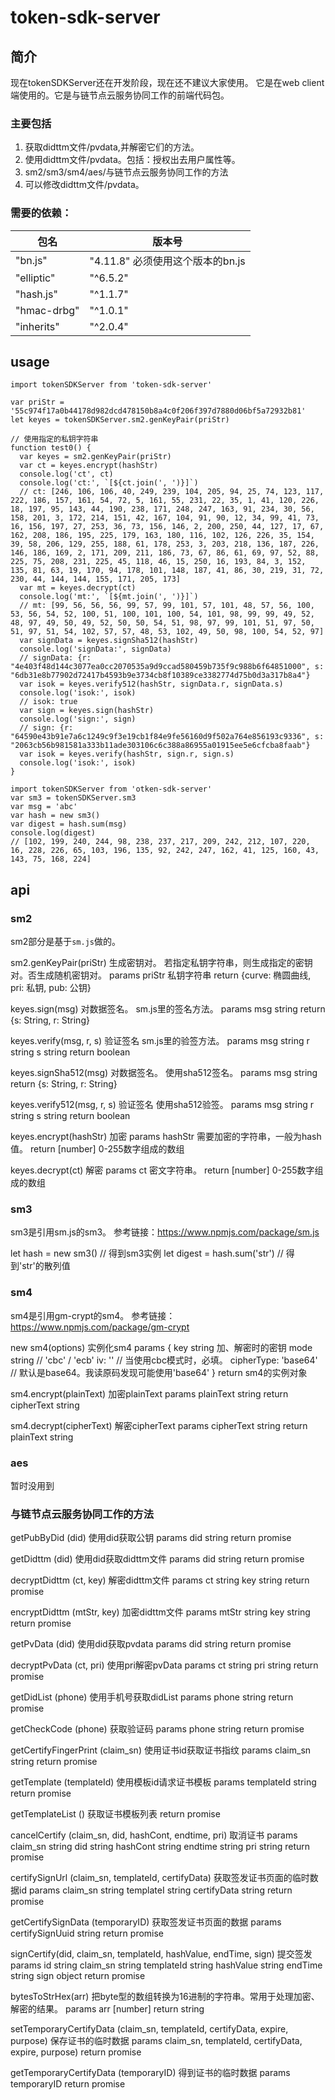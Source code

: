 # token-sdk-server

## 简介

现在tokenSDKServer还在开发阶段，现在还不建议大家使用。
它是在web client端使用的。它是与链节点云服务协同工作的前端代码包。

### 主要包括

1. 获取didttm文件/pvdata,并解密它们的方法。
2. 使用didttm文件/pvdata。包括：授权出去用户属性等。
3. sm2/sm3/sm4/aes/与链节点云服务协同工作的方法
4. 可以修改didttm文件/pvdata。

### 需要的依赖：

|包名|版本号|
|-|-|
|"bn.js"|"4.11.8" 必须使用这个版本的bn.js|
|"elliptic"|"^6.5.2"|
|"hash.js"|"^1.1.7"|
|"hmac-drbg"|"^1.0.1"|
|"inherits"|"^2.0.4"|

## usage

```
import tokenSDKServer from 'token-sdk-server'

var priStr = '55c974f17a0b44178d982dcd478150b8a4c0f206f397d7880d06bf5a72932b81'
let keyes = tokenSDKServer.sm2.genKeyPair(priStr)

// 使用指定的私钥字符串
function test0() {
  var keyes = sm2.genKeyPair(priStr)
  var ct = keyes.encrypt(hashStr)
  console.log('ct', ct)
  console.log('ct:', `[${ct.join(', ')}]`)
  // ct: [246, 106, 106, 40, 249, 239, 104, 205, 94, 25, 74, 123, 117, 222, 186, 157, 161, 54, 72, 5, 161, 55, 231, 22, 35, 1, 41, 120, 226, 18, 197, 95, 143, 44, 190, 238, 171, 248, 247, 163, 91, 234, 30, 56, 158, 201, 3, 172, 214, 151, 42, 167, 104, 91, 90, 12, 34, 99, 41, 73, 16, 156, 197, 27, 253, 36, 73, 156, 146, 2, 200, 250, 44, 127, 17, 67, 162, 208, 186, 195, 225, 179, 163, 180, 116, 102, 126, 226, 35, 154, 39, 58, 206, 129, 255, 188, 61, 178, 253, 3, 203, 218, 136, 187, 226, 146, 186, 169, 2, 171, 209, 211, 186, 73, 67, 86, 61, 69, 97, 52, 88, 225, 75, 208, 231, 225, 45, 118, 46, 15, 250, 16, 193, 84, 3, 152, 135, 81, 63, 19, 170, 94, 178, 101, 148, 187, 41, 86, 30, 219, 31, 72, 230, 44, 144, 144, 155, 171, 205, 173]
  var mt = keyes.decrypt(ct)
  console.log('mt:', `[${mt.join(', ')}]`)
  // mt: [99, 56, 56, 56, 99, 57, 99, 101, 57, 101, 48, 57, 56, 100, 53, 56, 54, 52, 100, 51, 100, 101, 100, 54, 101, 98, 99, 99, 49, 52, 48, 97, 49, 50, 49, 52, 50, 50, 54, 51, 98, 97, 99, 101, 51, 97, 50, 51, 97, 51, 54, 102, 57, 57, 48, 53, 102, 49, 50, 98, 100, 54, 52, 97]
  var signData = keyes.signSha512(hashStr)
  console.log('signData:', signData)
  // signData: {r: "4e403f48d144c3077ea0cc2070535a9d9ccad580459b735f9c988b6f64851000", s: "6db31e8b77902d72417b4593b9e3734cb8f10389ce3382774d75b0d3a317b8a4"}
  var isok = keyes.verify512(hashStr, signData.r, signData.s)
  console.log('isok:', isok)
  // isok: true
  var sign = keyes.sign(hashStr)
  console.log('sign:', sign)
  // sign: {r: "64590e43b91e7a6c1249c9f3e19cb1f84e9fe56160d9f502a764e856193c9336", s: "2063cb56b981581a333b11ade303106c6c388a86955a01915ee5e6cfcba8faab"}
  var isok = keyes.verify(hashStr, sign.r, sign.s)
  console.log('isok:', isok)
}

```
```
import tokenSDKServer from 'otken-sdk-server'
var sm3 = tokenSDKServer.sm3
var msg = 'abc'
var hash = new sm3()
var digest = hash.sum(msg)
console.log(digest)
// [102, 199, 240, 244, 98, 238, 237, 217, 209, 242, 212, 107, 220, 16, 228, 226, 65, 103, 196, 135, 92, 242, 247, 162, 41, 125, 160, 43, 143, 75, 168, 224]
```

## api

### sm2

sm2部分是基于`sm.js`做的。

sm2.genKeyPair(priStr)
生成密钥对。
若指定私钥字符串，则生成指定的密钥对。否生成随机密钥对。
params priStr 私钥字符串
return {curve: 椭圆曲线, pri: 私钥, pub: 公钥}

keyes.sign(msg)
对数据签名。
sm.js里的签名方法。
params msg string
return {s: String, r: String}

keyes.verify(msg, r, s)
验证签名
sm.js里的验签方法。
params msg string
       r string
       s string
return boolean

keyes.signSha512(msg)
对数据签名。
使用sha512签名。
params msg string
return {s: String, r: String}

keyes.verify512(msg, r, s)
验证签名
使用sha512验签。
params msg string
       r string
       s string
return boolean

keyes.encrypt(hashStr)
加密
params hashStr 需要加密的字符串，一般为hash值。
return [number] 0-255数字组成的数组

keyes.decrypt(ct)
解密
params ct 密文字符串。
return [number] 0-255数字组成的数组

### sm3

sm3是引用sm.js的sm3。
参考链接：https://www.npmjs.com/package/sm.js

let hash = new sm3() // 得到sm3实例
let digest = hash.sum('str') // 得到'str'的散列值

### sm4

sm4是引用gm-crypt的sm4。
参考链接：https://www.npmjs.com/package/gm-crypt

new sm4(options)
实例化sm4
params {
        key string 加、解密时的密钥
        mode string // 'cbc' / 'ecb'
        iv: '' // 当使用cbc模式时，必填。
        cipherType: 'base64' // 默认是base64。我读原码发现可能使用'base64'
        }
return sm4的实例对象

sm4.encrypt(plainText)
加密plainText
params plainText string
return cipherText string

sm4.decrypt(cipherText)
解密cipherText
params cipherText string
return plainText string

### aes

暂时没用到

### 与链节点云服务协同工作的方法

getPubByDid (did)
使用did获取公钥
params did string
return promise

getDidttm (did)
使用did获取didttm文件
params did string
return promise

decryptDidttm (ct, key)
解密didttm文件
params ct string
        key string
return promise

encryptDidttm (mtStr, key)
加密didttm文件
params mtStr string
        key string
return promise

getPvData (did)
使用did获取pvdata
params did string
return promise

decryptPvData (ct, pri)
使用pri解密pvData
params ct string
        pri string
return promise

getDidList (phone)
使用手机号获取didList
params phone string
return promise

getCheckCode (phone)
获取验证码
params phone string
return promise

getCertifyFingerPrint (claim_sn)
使用证书id获取证书指纹
params claim_sn string
return promise

getTemplate (templateId)
使用模板id请求证书模板
params templateId string
return promise

getTemplateList ()
获取证书模板列表
return promise

cancelCertify (claim_sn, did, hashCont, endtime, pri)
取消证书
params claim_sn string
        did string
        hashCont string
        endtime string
        pri string
return promise

certifySignUrl (claim_sn, templateId, certifyData)
获取签发证书页面的临时数据id
params claim_sn string
        templateI string
        certifyData string
return promise

getCertifySignData (temporaryID)
获取签发证书页面的数据
params certifySignUuid string
return promise

signCertify(did, claim_sn, templateId, hashValue, endTime, sign)
提交签发
params id string
        claim_sn string
        templateId string
        hashValue string
        endTime string
        sign object
return promise

bytesToStrHex(arr)
把byte型的数组转换为16进制的字符串。常用于处理加密、解密的结果。
params arr [number]
return string

setTemporaryCertifyData (claim_sn, templateId, certifyData, expire, purpose)
保存证书的临时数据
params claim_sn, templateId, certifyData, expire, purpose)
return promise

getTemporaryCertifyData (temporaryID)
得到证书的临时数据
params temporaryID
return promise
